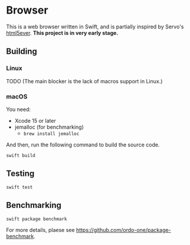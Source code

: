 # Browser

This is a web browser written in Swift, and is partially inspired by Servo's [html5ever](https://github.com/servo/html5ever). **This project is in very early stage.**

## Building

### Linux

TODO (The main blocker is the lack of macros support in Linux.)

### macOS

You need:

- Xcode 15 or later
- jemalloc (for benchmarking)
  - `brew install jemalloc`

And then, run the following command to build the source code.

```shell
swift build
```

## Testing

```shell
swift test
```

## Benchmarking

```shell
swift package benchmark
```

For more details, plaese see https://github.com/ordo-one/package-benchmark.
